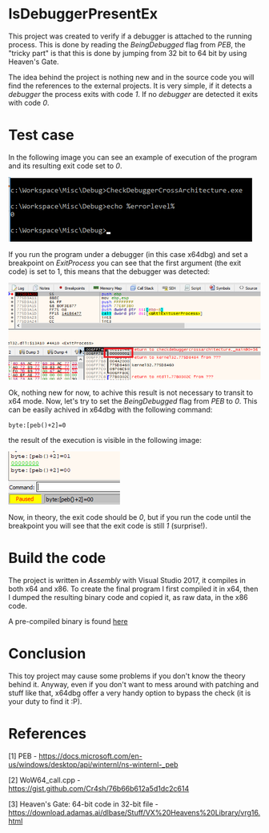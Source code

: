 # IsDebuggerPresentEx
This project was created to verify if a debugger is attached to the running process. This is done by reading the _BeingDebugged_ flag from _PEB_, the "tricky part" is that this is done by jumping from 32 bit to 64 bit by using Heaven's Gate.

The idea behind the project is nothing new and in the source code you will find the references to the external projects. It is very simple, if it detects a _debugger_ the process exits with code _1_. If no _debugger_ are detected it exits with code _0_.

# Test case
In the following image you can see an example of execution of the program and its resulting exit code set to _0_.

<img src="https://raw.githubusercontent.com/enkomio/media/master/CheckDebuggerCrossArchitecture/NormalExitProcess.png">

If you run the program under a debugger (in this case x64dbg) and set a breakpoint on _ExitProcess_ you can see that the first argument (the exit code) is set to 1, this means that the debugger was detected:

<img src="https://raw.githubusercontent.com/enkomio/media/master/CheckDebuggerCrossArchitecture/DebuggerExitProcess.png">

Ok, nothing new for now, to achive this result is not necessary to transit to x64 mode. Now, let's try to set the _BeingDebugged_ flag from _PEB_ to _0_. This can be easily achived in x64dbg with the following command:

    byte:[peb()+2]=0
    
the result of the execution is visible in the following image:

<img src="https://raw.githubusercontent.com/enkomio/media/master/CheckDebuggerCrossArchitecture/ShowDebuggedPEB.png">

Now, in theory, the exit code should be _0_, but if you run the code until the breakpoint you will see that the exit code is still _1_ (surprise!).

# Build the code
The project is written in _Assembly_ with Visual Studio 2017, it compiles in both x64 and x86. To create the final program I first compiled it in x64, then I dumped the resulting binary code and copied it, as raw data, in the x86 code.

A pre-compiled binary is found <a href="https://github.com/enkomio/media/blob/master/CheckDebuggerCrossArchitecture/CheckDebuggerCrossArchitecture.exe">here</a>

# Conclusion
This toy project may cause some problems if you don't know the theory behind it. Anyway, even if you don't want to mess around with patching and stuff like that, x64dbg offer a very handy option to bypass the check (it is your duty to find it :P).

# References
[1] PEB - <a href="https://docs.microsoft.com/en-us/windows/desktop/api/winternl/ns-winternl-_peb">https://docs.microsoft.com/en-us/windows/desktop/api/winternl/ns-winternl-_peb</a>

[2] WoW64_call.cpp - <a href="https://gist.github.com/Cr4sh/76b66b612a5d1dc2c614">https://gist.github.com/Cr4sh/76b66b612a5d1dc2c614</a>

[3] Heaven's Gate: 64-bit code in 32-bit file - <a href="https://download.adamas.ai/dlbase/Stuff/VX%20Heavens%20Library/vrg16.html">https://download.adamas.ai/dlbase/Stuff/VX%20Heavens%20Library/vrg16.html</a>
